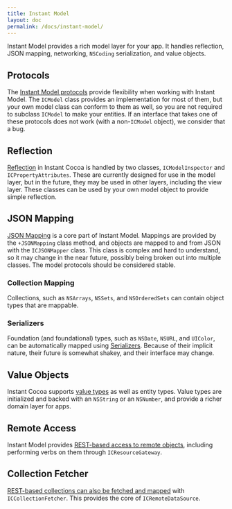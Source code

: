 ```yaml
---
title: Instant Model
layout: doc
permalink: /docs/instant-model/
---
```



Instant Model provides a rich model layer for your app. It handles reflection, JSON mapping, networking, `NSCoding` serialization, and value objects.

## Protocols

The [Instant Model protocols](instant-model/protocols/) provide flexibility when working with Instant Model. The `ICModel` class provides an implementation for most of them, but your own model class can conform to them as well, so you are not required to subclass `ICModel` to make your entities. If an interface that takes one of these protocols does not work (with a non-`ICModel` object), we consider that a bug.

## Reflection

[Reflection](instant-model/reflection/) in Instant Cocoa is handled by two classes, `ICModelInspector` and `ICPropertyAttributes`. These are currently designed for use in the model layer, but in the future, they may be used in other layers, including the view layer. These classes can be used by your own model object to provide simple reflection.

## JSON Mapping

[JSON Mapping](instant-model/mapping/) is a core part of Instant Model. Mappings are provided by the `+JSONMapping` class method, and objects are mapped to and from JSON with the `ICJSONMapper` class. This class is complex and hard to understand, so it may change in the near future, possibly being broken out into multiple classes. The model protocols should be considered stable.

### Collection Mapping

Collections, such as `NSArrays`, `NSSets`, and `NSOrderedSets` can contain object types that are mappable.

### Serializers

Foundation (and foundational) types, such as `NSDate`, `NSURL`, and `UIColor`, can be automatically mapped using [Serializers](instant-model/serializers). Because of their implicit nature, their future is somewhat shakey, and their interface may change.

## Value Objects

Instant Cocoa supports [value types](instant-model/value-objects) as well as entity types. Value types are initialized and backed with an `NSString` or an `NSNumber`, and provide a richer domain layer for apps.

## Remote Access

Instant Model provides [REST-based access to remote objects](instant-model/resource-gateway/), including performing verbs on them through `ICResourceGateway`.

## Collection Fetcher

[REST-based collections can also be fetched and mapped](instant-model/collection-fetcher) with `ICCollectionFetcher`. This provides the core of `ICRemoteDataSource`.